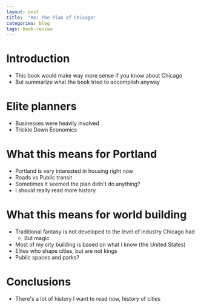 ```yaml
---
layout: post
title:  "Re: The Plan of Chicago"
categories: blog
tags: book-review
---
```


# Introduction
* This book would make way more sense if you know about Chicago
* But summarize what the book tried to accomplish anyway

# Elite planners
* Businesses were heavily involved
* Trickle Down Economics

# What this means for Portland
* Portland is very interested in housing right now
* Roads vs Public transit
* Sometimes it seemed the plan didn't do anything?
* I should really read more history

# What this means for world building
* Traditional fantasy is not developed to the level of industry Chicago had
  * But magic
* Most of my city building is based on what I know (the United States)
* Elites who shape cities, but are not kings
* Public spaces and parks?

# Conclusions
* There's a lot of history I want to read now, history of cities

